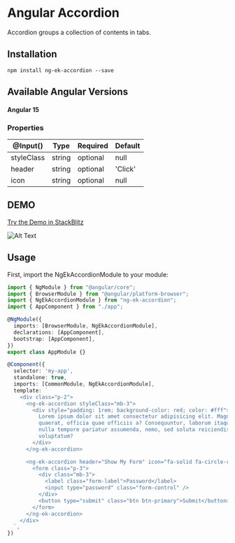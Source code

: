 # Angular Accordion

Accordion groups a collection of contents in tabs.

## Installation

```
npm install ng-ek-accordion --save
```

## Available Angular Versions

#### Angular 15

### Properties

| @Input()   | Type   | Required | Default |
| ---------- | ------ | -------- | ------- |
| styleClass | string | optional | null    |
| header     | string | optional | 'Click' |
| icon       | string | optional | null    |

## DEMO

[Try the Demo in StackBlitz](https://stackblitz.com/edit/ng-ek-accordion)

![Alt Text](https://media.giphy.com/media/v1.Y2lkPTc5MGI3NjExYmNkNzYxYTgyNjYwNTM0MzQ4YWQ5NDYxMzE4MWQ4ZGMzNzgzMjExMCZlcD12MV9pbnRlcm5hbF9naWZzX2dpZklkJmN0PWc/i0KL36Tcg0C80C1Qfq/giphy.gif)

## Usage

First, import the NgEkAccordionModule to your module:

```typescript
import { NgModule } from "@angular/core";
import { BrowserModule } from "@angular/platform-browser";
import { NgEkAccordionModule } from "ng-ek-accordion";
import { AppComponent } from "./app";

@NgModule({
  imports: [BrowserModule, NgEkAccordionModule],
  declarations: [AppComponent],
  bootstrap: [AppComponent],
})
export class AppModule {}
```

```typescript
@Component({
  selector: 'my-app',
  standalone: true,
  imports: [CommonModule, NgEkAccordionModule],
  template: `
    <div class="p-2">
      <ng-ek-accordion styleClass="mb-3">
        <div style="padding: 1rem; background-color: red; color: #fff">
          Lorem ipsum dolor sit amet consectetur adipisicing elit. Magnam quo sed
          quaerat, officia quae officiis a? Consequuntur, laborum itaque repellat
          nulla tempore pariatur assumenda, nemo, sed soluta reiciendis illo
          voluptatum?
        </div>
      </ng-ek-accordion>

      <ng-ek-accordion header="Show My Form" icon="fa-solid fa-circle-right">
        <form class="p-3">
          <div class="mb-3">
            <label class="form-label">Password</label>
            <input type="password" class="form-control" />
          </div>
          <button type="submit" class="btn btn-primary">Submit</button>
        </form>
      </ng-ek-accordion>
    </div>
  `,
})
```
